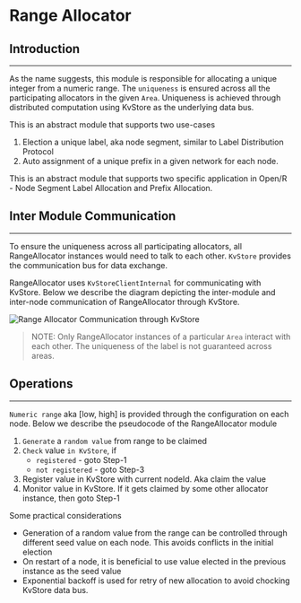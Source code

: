 # Range Allocator

## Introduction

---

As the name suggests, this module is responsible for allocating a unique integer
from a numeric range. The `uniqueness` is ensured across all the participating
allocators in the given `Area`. Uniqueness is achieved through distributed
computation using KvStore as the underlying data bus.

This is an abstract module that supports two use-cases

1. Election a unique label, aka node segment, similar to Label Distribution
   Protocol
2. Auto assignment of a unique prefix in a given network for each node.

This is an abstract module that supports two specific application in Open/R -
Node Segment Label Allocation and Prefix Allocation.

## Inter Module Communication

---

To ensure the uniqueness across all participating allocators, all RangeAllocator
instances would need to talk to each other. `KvStore` provides the communication
bus for data exchange.

RangeAllocator uses `KvStoreClientInternal` for communicating with KvStore.
Below we describe the diagram depicting the inter-module and inter-node
communication of RangeAllocator through KvStore.

![Range Allocator Communication through KvStore](https://user-images.githubusercontent.com/1482609/102537914-7641e480-4060-11eb-8bbb-55f63c83987d.png)

> NOTE: Only RangeAllocator instances of a particular `Area` interact with each
> other. The uniqueness of the label is not guaranteed across areas.

## Operations

---

`Numeric range` aka [low, high] is provided through the configuration on each
node. Below we describe the pseudocode of the RangeAllocator module

1. `Generate` a `random value` from range to be claimed
2. `Check` value `in KvStore`, if
   - `registered` - goto Step-1
   - `not registered` - goto Step-3
3. Register value in KvStore with current nodeId. Aka claim the value
4. Monitor value in KvStore. If it gets claimed by some other allocator
   instance, then goto Step-1

Some practical considerations

- Generation of a random value from the range can be controlled through
  different seed value on each node. This avoids conflicts in the initial
  election
- On restart of a node, it is beneficial to use value elected in the previous
  instance as the seed value
- Exponential backoff is used for retry of new allocation to avoid chocking
  KvStore data bus.
